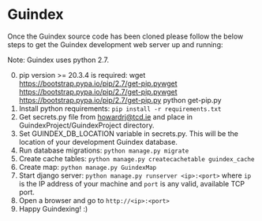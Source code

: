 # Guindex
Once the Guindex source code has been cloned please follow the below steps to
get the Guindex development web server up and running:

Note: Guindex uses python 2.7.

0) pip version >= 20.3.4 is required:
   wget https://bootstrap.pypa.io/pip/2.7/get-pip.pywget https://bootstrap.pypa.io/pip/2.7/get-pip.pywget https://bootstrap.pypa.io/pip/2.7/get-pip.py
   python get-pip.py
1) Install python requirements: `pip install -r requirements.txt`
2) Get secrets.py file from howardrj@tcd.ie and place in GuindexProject/GuindexProject directory.
3) Set GUINDEX_DB_LOCATION variable in secrets.py.
   This will be the location of your development Guindex database.
4) Run database migrations: `python manage.py migrate`
5) Create cache tables: `python manage.py createcachetable guindex_cache`
6) Create map: `python manage.py GuindexMap`
7) Start django server: `python manage.py runserver <ip>:<port>` 
   where `ip` is the IP address of your machine and `port` is any valid, available TCP port.
8) Open a browser and go to `http://<ip>:<port>`
9) Happy Guindexing! :)
